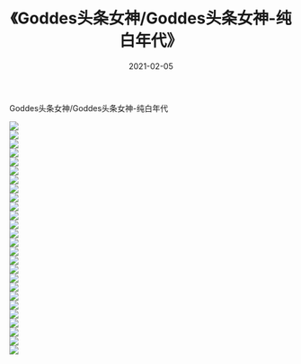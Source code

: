 ﻿---
layout: post
title:  《Goddes头条女神/Goddes头条女神-纯白年代》
date:   2021-02-05
img: http://img.660000.xyz/Sharelink/网络美图/2021/Goddes头条女神/Goddes头条女神-纯白年代/000.jpg
categories: [美女, 清纯, 唯美]
---

Goddes头条女神/Goddes头条女神-纯白年代

 ![](http://img.660000.xyz/Sharelink/网络美图/2021/Goddes头条女神/Goddes头条女神-纯白年代/001.jpg) <br>![](http://img.660000.xyz/Sharelink/网络美图/2021/Goddes头条女神/Goddes头条女神-纯白年代/002.jpg) <br>![](http://img.660000.xyz/Sharelink/网络美图/2021/Goddes头条女神/Goddes头条女神-纯白年代/003.jpg) <br>![](http://img.660000.xyz/Sharelink/网络美图/2021/Goddes头条女神/Goddes头条女神-纯白年代/004.jpg) <br>![](http://img.660000.xyz/Sharelink/网络美图/2021/Goddes头条女神/Goddes头条女神-纯白年代/005.jpg) <br>![](http://img.660000.xyz/Sharelink/网络美图/2021/Goddes头条女神/Goddes头条女神-纯白年代/006.jpg) <br>![](http://img.660000.xyz/Sharelink/网络美图/2021/Goddes头条女神/Goddes头条女神-纯白年代/007.jpg) <br>![](http://img.660000.xyz/Sharelink/网络美图/2021/Goddes头条女神/Goddes头条女神-纯白年代/008.jpg) <br>![](http://img.660000.xyz/Sharelink/网络美图/2021/Goddes头条女神/Goddes头条女神-纯白年代/009.jpg) <br>![](http://img.660000.xyz/Sharelink/网络美图/2021/Goddes头条女神/Goddes头条女神-纯白年代/010.jpg) <br>![](http://img.660000.xyz/Sharelink/网络美图/2021/Goddes头条女神/Goddes头条女神-纯白年代/011.jpg) <br>![](http://img.660000.xyz/Sharelink/网络美图/2021/Goddes头条女神/Goddes头条女神-纯白年代/012.jpg) <br>![](http://img.660000.xyz/Sharelink/网络美图/2021/Goddes头条女神/Goddes头条女神-纯白年代/013.jpg) <br>![](http://img.660000.xyz/Sharelink/网络美图/2021/Goddes头条女神/Goddes头条女神-纯白年代/014.jpg) <br>![](http://img.660000.xyz/Sharelink/网络美图/2021/Goddes头条女神/Goddes头条女神-纯白年代/015.jpg) <br>![](http://img.660000.xyz/Sharelink/网络美图/2021/Goddes头条女神/Goddes头条女神-纯白年代/016.jpg) <br>![](http://img.660000.xyz/Sharelink/网络美图/2021/Goddes头条女神/Goddes头条女神-纯白年代/017.jpg) <br>![](http://img.660000.xyz/Sharelink/网络美图/2021/Goddes头条女神/Goddes头条女神-纯白年代/018.jpg) <br>![](http://img.660000.xyz/Sharelink/网络美图/2021/Goddes头条女神/Goddes头条女神-纯白年代/019.jpg) <br>![](http://img.660000.xyz/Sharelink/网络美图/2021/Goddes头条女神/Goddes头条女神-纯白年代/020.jpg) <br>![](http://img.660000.xyz/Sharelink/网络美图/2021/Goddes头条女神/Goddes头条女神-纯白年代/021.jpg) <br>![](http://img.660000.xyz/Sharelink/网络美图/2021/Goddes头条女神/Goddes头条女神-纯白年代/022.jpg) <br>![](http://img.660000.xyz/Sharelink/网络美图/2021/Goddes头条女神/Goddes头条女神-纯白年代/023.jpg) <br>![](http://img.660000.xyz/Sharelink/网络美图/2021/Goddes头条女神/Goddes头条女神-纯白年代/024.jpg) <br>![](http://img.660000.xyz/Sharelink/网络美图/2021/Goddes头条女神/Goddes头条女神-纯白年代/025.jpg) <br>![](http://img.660000.xyz/Sharelink/网络美图/2021/Goddes头条女神/Goddes头条女神-纯白年代/026.jpg) <br>